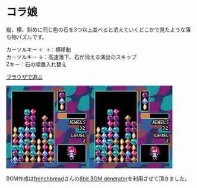# コラ娘<br/>
縦、横、斜めに同じ色の石を3つ以上並べると消えていくどこかで見たような落ち物パズルです。<br/>

カーソルキー ← →：横移動<br/>
カーソルキー ↓：高速落下、石が消える演出のスキップ<br/>
Zキー：石の順番入れ替え<br/>

[ブラウザで遊ぶ](https://kitao.github.io/pyxel/wasm/launcher/?play=qzk4078.columusume_public.columusume&gamepad=enabled&packages=numpy)

<img src="/pyxel-20250108-213716.gif"><img src="/pyxel-20250108-213716.gif">

BGM作成は[frenchbread](https://x.com/frenchbread1222)さんの[8bit BGM generator](https://github.com/shiromofufactory/8bit-bgm-generator)を利用させて頂きました。
